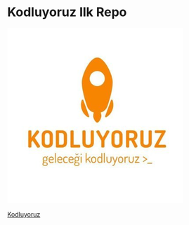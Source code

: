 # Kodluyoruz Ilk Repo
![Kodluyoruz Logo](https://raw.githubusercontent.com/Kodluyoruz/taskforce/git/git/markdown-nedir-nasil-kullaniriz-/figures/kodluyoruz_logo.jpg)

[Kodluyoruz](htpp://kodluyoruz.index.html)
